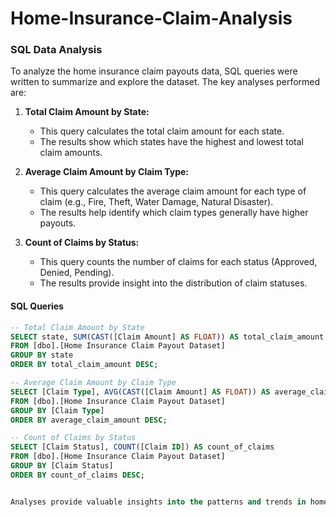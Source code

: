 # Home-Insurance-Claim-Analysis
### SQL Data Analysis

To analyze the home insurance claim payouts data, SQL queries were written to summarize and explore the dataset. The key analyses performed are:

1. **Total Claim Amount by State:**
   - This query calculates the total claim amount for each state.
   - The results show which states have the highest and lowest total claim amounts.

2. **Average Claim Amount by Claim Type:**
   - This query calculates the average claim amount for each type of claim (e.g., Fire, Theft, Water Damage, Natural Disaster).
   - The results help identify which claim types generally have higher payouts.

3. **Count of Claims by Status:**
   - This query counts the number of claims for each status (Approved, Denied, Pending).
   - The results provide insight into the distribution of claim statuses.

#### SQL Queries

```sql
-- Total Claim Amount by State
SELECT state, SUM(CAST([Claim Amount] AS FLOAT)) AS total_claim_amount
FROM [dbo].[Home Insurance Claim Payout Dataset]
GROUP BY state
ORDER BY total_claim_amount DESC;

-- Average Claim Amount by Claim Type
SELECT [Claim Type], AVG(CAST([Claim Amount] AS FLOAT)) AS average_claim_amount
FROM [dbo].[Home Insurance Claim Payout Dataset]
GROUP BY [Claim Type]
ORDER BY average_claim_amount DESC;

-- Count of Claims by Status
SELECT [Claim Status], COUNT([Claim ID]) AS count_of_claims
FROM [dbo].[Home Insurance Claim Payout Dataset]
GROUP BY [Claim Status]
ORDER BY count_of_claims DESC;


Analyses provide valuable insights into the patterns and trends in home insurance claim payouts.
